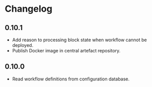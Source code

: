 # Changelog

## 0.10.1

* Add reason to processing block state when workflow cannot be deployed.
* Publish Docker image in central artefact repository.

## 0.10.0

* Read workflow definitions from configuration database.
